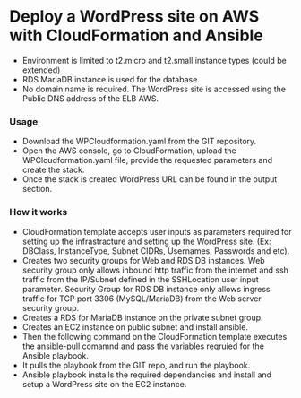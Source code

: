 # Deploy a WordPress site on AWS with CloudFormation and Ansible #

 - Environment is limited to t2.micro and t2.small instance types (could be extended)
 - RDS MariaDB instance is used for the database.
 - No domain name is required. The WordPress site is accessed using the Public DNS address of the ELB AWS.

### Usage ###
 - Download the WPCloudformation.yaml from the GIT repository.
 - Open the AWS console, go to CloudFormation, upload the WPCloudformation.yaml file, provide the requested parameters and create the stack.
 - Once the stack is created WordPress URL can be found in the output section.

### How it works ###
- CloudFormation template accepts user inputs as parameters required for setting up the infrastracture and setting up the WordPress site.  (Ex: DBClass, InstanceType, Subnet CIDRs, Usernames, Passwords and etc).
- Creates two security groups for Web and RDS DB instances. Web security group only allows inbound http traffic from the internet and ssh traffic from the IP/Subnet defined in the SSHLocation user input parameter.
Security Group for RDS DB instance only allows ingress traffic for TCP port 3306 (MySQL/MariaDB) from the Web server security group.
- Creates a RDS for MariaDB instance on the private subnet group. 
- Creates an EC2 instance on public subnet and install ansible.
- Then the following command on the CloudFormation template executes the ansible-pull comamnd and pass the variables reqruied for the Ansible playbook.
- It pulls the playbook from the GIT repo, and run the playbook.
- Ansible playbook installs the required dependancies and install and setup a WordPress site on the EC2 instance.


